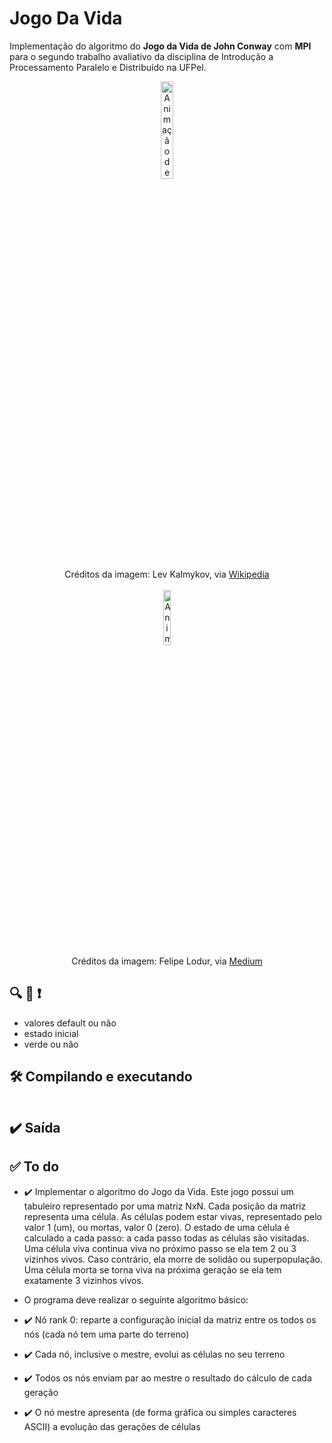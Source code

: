 # Jogo Da Vida
Implementação do algoritmo do __Jogo da Vida de John Conway__ com __MPI__ para o segundo trabalho avaliativo da disciplina de Introdução a Processamento Paralelo e Distribuído na UFPel. 

<p align="center">
      <img src="https://upload.wikimedia.org/wikipedia/commons/1/18/%D0%98%D0%B3%D1%80%D0%B0_%22%D0%96%D0%B8%D0%B7%D0%BD%D1%8C%22.gif" width="20%" height="20%" alt="Animação de um Glider andando no tabuleiro">
      <br>Créditos da imagem: Lev Kalmykov, via <a href="https://en.wikipedia.org/wiki/File:%D0%98%D0%B3%D1%80%D0%B0_%22%D0%96%D0%B8%D0%B7%D0%BD%D1%8C%22.gif">Wikipedia</a>
      <br><br><img src="https://miro.medium.com/v2/resize:fit:448/1*C-684fOao3DieyLZfnGTKw.gif" width="15%" height="15%" alt="Animação de um Glider mostrando como funcionam as regras do jogo">
      <br>Créditos da imagem: Felipe Lodur, via <a href="https://medium.com/@lodur/swarm-intelligence-o-que-%C3%A9-64a0323356e2">Medium</a>
</p>

## 🔍 🚩 ❗
* valores default ou não
* estado inicial
* verde ou não

## 🛠️ Compilando e executando
```

```

## ✔️ Saída


## ✅ To do
* ✔️ Implementar o algoritmo do Jogo da Vida. Este jogo possui um tabuleiro representado por uma matriz NxN. Cada posição da matriz representa uma célula. As células podem estar vivas, representado pelo valor 1 (um), ou mortas, valor 0 (zero). O estado de uma célula é calculado a cada passo: a cada passo todas as células são visitadas.  Uma célula viva continua viva no próximo passo se ela tem 2 ou 3 vizinhos vivos. Caso contrário, ela morre de solidão ou superpopulação. Uma célula morta se torna viva na próxima geração se ela tem exatamente 3 vizinhos vivos.

* O programa deve realizar o seguinte algoritmo básico:
 * ✔️ Nó rank 0: reparte a configuração inicial da matriz entre os todos os nós (cada nó tem uma parte do terreno)
 * ✔️ Cada nó, inclusive o mestre, evolui as células no seu terreno
 * ✔️ Todos os nós enviam par ao mestre o resultado do cálculo de cada geração
 * ✔️ O nó mestre apresenta (de forma gráfica ou simples caracteres ASCII) a evolução das gerações de células
